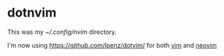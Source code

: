 # dotnvim

This was my *~/.config/nvim* directory.

I'm now using https://github.com/lpenz/dotvim/ for both [vim](https://www.vim.org/) and [neovim](https://neovim.io/)

